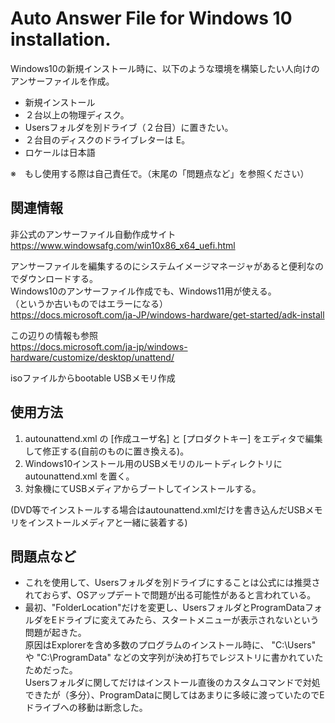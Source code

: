 # Auto Answer File for Windows 10 installation.

Windows10の新規インストール時に、以下のような環境を構築したい人向けのアンサーファイルを作成。

* 新規インストール
* ２台以上の物理ディスク。
* Usersフォルダを別ドライブ（２台目）に置きたい。
* ２台目のディスクのドライブレターは E。
* ロケールは日本語

※　もし使用する際は自己責任で。（末尾の「問題点など」を参照ください）

## 関連情報

非公式のアンサーファイル自動作成サイト  
https://www.windowsafg.com/win10x86_x64_uefi.html  

アンサーファイルを編集するのにシステムイメージマネージャがあると便利なのでダウンロードする。  
Windows10のアンサーファイル作成でも、Windows11用が使える。  
（というか古いものではエラーになる）  
https://docs.microsoft.com/ja-JP/windows-hardware/get-started/adk-install  

この辺りの情報も参照  
https://docs.microsoft.com/ja-jp/windows-hardware/customize/desktop/unattend/

isoファイルからbootable USBメモリ作成  

## 使用方法

1. autounattend.xml の [作成ユーザ名] と [プロダクトキー] をエディタで編集して修正する(自前のものに置き換える)。
2. Windows10インストール用のUSBメモリのルートディレクトリにautounattend.xml を置く。
3. 対象機にてUSBメディアからブートしてインストールする。

(DVD等でインストールする場合はautounattend.xmlだけを書き込んだUSBメモリをインストールメディアと一緒に装着する)

## 問題点など

* これを使用して、Usersフォルダを別ドライブにすることは公式には推奨されておらず、OSアップデートで問題が出る可能性があると言われている。
* 最初、"FolderLocation"だけを変更し、UsersフォルダとProgramDataフォルダをEドライブに変えてみたら、スタートメニューが表示されないという問題が起きた。  
  原因はExplorerを含め多数のプログラムのインストール時に、 "C:\Users" や "C:\ProgramData" などの文字列が決め打ちでレジストリに書かれていたためだった。  
  Usersフォルダに関してだけはインストール直後のカスタムコマンドで対処できたが（多分）、ProgramDataに関してはあまりに多岐に渡っていたのでEドライブへの移動は断念した。  

